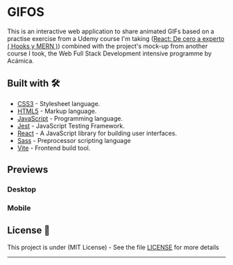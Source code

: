 # GIFOS

This is an interactive web application to share animated GIFs based on a practise exercise from a Udemy course I'm taking ([React: De cero a experto ( Hooks y MERN )](https://www.udemy.com/course/react-cero-experto)) combined with the project's mock-up from another course I took, the Web Full Stack Development intensive programme by Acámica.

## Built with 🛠️

- [CSS3](https://developer.mozilla.org/en-US/docs/Web/CSS) - Stylesheet language.
- [HTML5](https://developer.mozilla.org/en-US/docs/Web/Guide/HTML/HTML5) - Markup language.
- [JavaScript](https://developer.mozilla.org/en-US/docs/Web/JavaScript) - Programming language.
- [Jest](https://jestjs.io/) - JavaScript Testing Framework.
- [React](https://reactjs.org/) - A JavaScript library for building user interfaces.
- [Sass](https://sass-lang.com/install) - Preprocessor scripting language
- [Vite](https://vitejs.dev/) - Frontend build tool.

## Previews

### Desktop

### Mobile

## License 📄

This project is under (MIT License) - See the file [LICENSE](LICENSE) for more details

---
